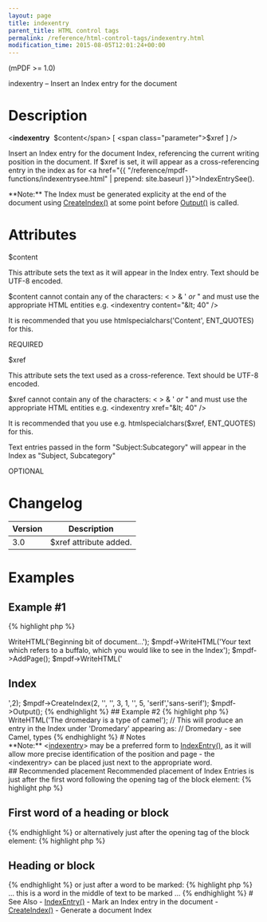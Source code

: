 ```yaml
---
layout: page
title: indexentry
parent_title: HTML control tags
permalink: /reference/html-control-tags/indexentry.html
modification_time: 2015-08-05T12:01:24+00:00
---
```


(mPDF >= 1.0)

indexentry – Insert an Index entry for the document

# Description

&lt;**indexentry**  <span class="parameter">$content</span> [ <span class="parameter">$xref</span> ] /&gt;

Insert an Index entry for the document Index, referencing the current writing position in the document. If 
<span class="parameter">$xref</span> is set, it will appear as a cross-referencing entry in the index as for 
<a href="{{ "/reference/mpdf-functions/indexentrysee.html" | prepend: site.baseurl }}">IndexEntrySee()</a>.

<div class="alert alert-info" role="alert" markdown="1">
    **Note:** The Index must be generated explicity at the end of the document using 
    <a href="{{ "/reference/mpdf-functions/tocpagebreak.html" | prepend: site.baseurl }}">CreateIndex()</a> 
    at some point before <a href="{{ "/reference/mpdf-functions/output.html" | prepend: site.baseurl }}">Output()</a> 
    is called.
</div>

# Attributes

<span class="parameter">$content</span>

This attribute sets the text as it will appear in the Index entry. Text should be UTF-8 encoded.

<span class="parameter">$content</span> cannot contain any of the characters: &lt; &gt; &amp; ' *or* " and must use 
the appropriate HTML entities e.g. &lt;indexentry content="&amp;lt; 40" /&gt;

It is recommended that you use htmlspecialchars('Content', ENT_QUOTES) for this.

<span class="smallblock">REQUIRED</span>

<span class="parameter">$xref</span>

This attribute sets the text used as a cross-reference. Text should be UTF-8 encoded.

<span class="parameter">$xref</span> cannot contain any of the characters: &lt; &gt; &amp; ' *or* " and must use the 
appropriate HTML entities e.g. &lt;indexentry xref="&amp;lt; 40" /&gt;

It is recommended that you use e.g. htmlspecialchars($xref, ENT_QUOTES) for this.

Text entries passed in the form "Subject:Subcategory" will appear in the Index as "Subject, Subcategory"

<span class="smallblock">OPTIONAL</span>

# Changelog

<table class="table"> <thead>
<tr> <th>Version</th><th>Description</th> </tr>
</thead> <tbody>
<tr>
<td>3.0</td>
<td><span class="parameter">$xref</span> attribute added.</td>
</tr>
</tbody> </table>

# Examples

## Example #1

{% highlight php %}
<?php

$mpdf = new \Mpdf\Mpdf();

$mpdf->WriteHTML('Beginning bit of document...');
$mpdf->WriteHTML('Your text which refers to a buffalo,<indexentry content="Buffalo" /> which you would like to see in the Index');

$mpdf->AddPage();

$mpdf->WriteHTML('<h2>Index</h2>',2);

$mpdf->CreateIndex(2, '', '', 3, 1, '', 5, 'serif','sans-serif');

$mpdf->Output();
{% endhighlight %}

## Example #2

{% highlight php %}
<?php

$mpdf->WriteHTML('<indexentry content="Dromedary" xref="Camel:types" />The dromedary is a type of camel');

// This will produce an entry in the Index under 'Dromedary' appearing as:
// Dromedary - see Camel, types
{% endhighlight %}

# Notes

<div class="alert alert-info" role="alert" markdown="1">
    **Note:** 
    &lt;<a href="{{ "/reference/html-control-tags/tocentry.html" | prepend: site.baseurl }}">indexentry</a>&gt; 
    may be a preferred form to 
    <a href="{{ "/reference/mpdf-functions/indexentry.html" | prepend: site.baseurl }}">IndexEntry()</a>, 
    as it will allow more precise identification of the position and page - the &lt;indexentry&gt; can be placed 
    just next to the appropriate word.
</div>

## Recommended placement

Recommended placement of Index Entries is just after the first word following the opening tag of the block element:

{% highlight php %}
    <h2>First<indexentry... /> word of a heading or block</h2>
{% endhighlight %}

or alternatively just after the opening tag of the block element:

{% highlight php %}
    <h2><indexentry... />Heading or block</h2>
{% endhighlight %}

or just after a word to be marked:

{% highlight php %}
    ... this is a word<indexentry... /> in the middle of text to be marked ...
{% endhighlight %}

# See Also

- <a href="{{ "/reference/mpdf-functions/indexentry.html" | prepend: site.baseurl }}">IndexEntry()</a> - Mark an Index entry in the document
- <a href="{{ "/reference/mpdf-functions/tocpagebreak.html" | prepend: site.baseurl }}">CreateIndex()</a> - Generate a document Index
